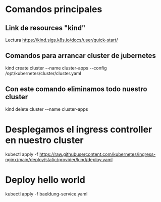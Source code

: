 # Comandos principales

## Link de resources "kind"

Lectura https://kind.sigs.k8s.io/docs/user/quick-start/

## Comandos para arrancar cluster de jubernetes


kind create cluster --name cluster-apps --config /opt/kubernetes/cluster/cluster.yaml

## Con este comando eliminamos todo nuestro cluster
kind delete cluster --name cluster-apps

# Desplegamos el ingress controller en nuestro cluster

kubectl apply -f https://raw.githubusercontent.com/kubernetes/ingress-nginx/main/deploy/static/provider/kind/deploy.yaml

# Deploy hello world


kubectl apply -f baeldung-service.yaml